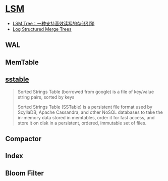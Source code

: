 # [LSM](https://en.wikipedia.org/wiki/Log-structured_merge-tree#:~:text=In%20computer%20science%2C%20the%20log,%2C%20maintain%20key%2Dvalue%20pairs.)

- [LSM Tree：一种支持高效读写的存储引擎](https://hzhu212.github.io/posts/2d7c5edb/)
- [Log Structured Merge Trees](https://medium.com/swlh/log-structured-merge-trees-9c8e2bea89e8)

## WAL

## MemTable

## [sstable](https://stackoverflow.com/questions/2576012/what-is-an-sstable)

> Sorted Strings Table (borrowed from google) is a file of key/value string pairs, sorted by keys
>
> Sorted Strings Table (SSTable) is a persistent file format used by ScyllaDB, Apache Cassandra, and other NoSQL databases to take the in-memory data stored in memtables, order it for fast access, and store it on disk in a persistent, ordered, immutable set of files.

## Compactor

## Index

## Bloom Filter